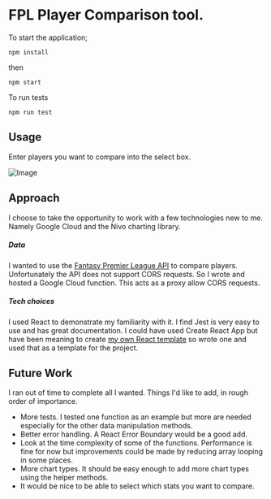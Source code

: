 # FPL Player Comparison tool.

To start the application;

`npm install` 

then

`npm start`

To run tests

`npm run test`

## Usage

Enter players you want to compare into the select box.

![Image](../master/usage-example.png?raw=true)

## Approach
I choose to take the opportunity to work with a few technologies new to me. 
Namely Google Cloud and the Nivo charting library. 

##### Data
I wanted to use the [Fantasy Premier League API](https://fantasy.premierleague.com/api/bootstrap-static/) to compare players. 
Unfortunately the API does not support CORS requests. So I wrote and hosted a Google Cloud function.
This acts as a proxy allow CORS requests. 

##### Tech choices
I used React to demonstrate my familiarity with it. I find Jest is very easy to use and has great documentation.
I could have used Create React App but have been meaning to create [my own React template](https://github.com/lpoulter1/React-Webpack-Babel---Template) 
so wrote one and used that as a template for the project.
 

## Future Work
I ran out of time to complete all I wanted. Things I'd like to add, in rough order of importance.
* More tests. I tested one function as an example but more are needed 
especially for the other data manipulation methods.
* Better error handling. A React Error Boundary would be a good add.
* Look at the time complexity of some of the functions. 
Performance is fine for now but improvements could be made by reducing array looping in some places.
* More chart types. It should be easy enough to add more chart types using the helper methods.
* It would be nice to be able to select which stats you want to compare.
